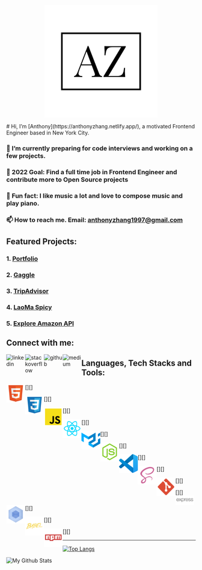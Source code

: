 <p align="center">
 <img width="300px" src="assets/az_logo.png" align="center" alt="Anthony Zhang" />
</p>
# Hi, I’m [Anthony](https://anthonyzhang.netlify.app/), a motivated Frontend Engineer based in New York City.

### 🌱 I’m currently preparing for code interviews and working on a few projects.

### 🌱 2022 Goal: Find a full time job in Frontend Engineer and contribute more to Open Source projects

### 🌱 Fun fact: I like music a lot and love to compose music and play piano.

### 📫 How to reach me. Email: anthonyzhang1997@gmail.com

## Featured Projects:

### 1. [Portfolio](https://github.com/AnthonyZhang220/portfolio-website)

### 2. [Gaggle](https://github.com/AnthonyZhang220/google-search-clone)

### 3. [TripAdvisor](https://github.com/AnthonyZhang220/travel-advisor)

### 4. [LaoMa Spicy](https://github.com/AnthonyZhang220/qrcode-ordering)

### 5. [Explore Amazon API](https://github.com/AnthonyZhang220/Find_GPU_API)

## Connect with me:

[<img align="left" alt="linkedin" src="https://raw.githubusercontent.com/FortAwesome/Font-Awesome/6.x/svgs/brands/linkedin.svg" width="50" height="50"/>][linkedin]

[<img align="left" alt="stackoverflow" src="https://raw.githubusercontent.com/FortAwesome/Font-Awesome/6.x/svgs/brands/stack-overflow.svg" width="50" height="50"/>][stackoverflow]

[<img align="left" alt="github" src="https://raw.githubusercontent.com/FortAwesome/Font-Awesome/6.x/svgs/brands/github.svg" width="50" height="50"/>][github]

[<img align="left" alt="medium" src="https://raw.githubusercontent.com/FortAwesome/Font-Awesome/6.x/svgs/brands/medium.svg" width="50" height="50"/>][medium]





## Languages, Tech Stacks and Tools:


[<img align="left" alt="html" src="assets/html.svg" width="50px"/>][]

[<img align="left" alt="css" src="assets/css.svg" width="50px"/>][]

[<img align="left" alt="js_official" src="assets/js_official.svg" width="50px"/>][]

[<img align="left" alt="reactjs" src="assets/reactjs.svg" width="50px"/>][]

[<img align="left" alt="mui" src="assets/mui.svg" width="50px"/>][]

[<img align="left" alt="node" src="assets/node.svg" width="50px"/>][]

[<img align="left" alt="vscode" src="assets/vscode.svg" width="50px"/>][]

[<img align="left" alt="scss" src="assets/scss.svg" width="50px"/>][]

[<img align="left" alt="git" src="assets/git.svg" width="50px"/>][]

[<img align="left" alt="expressjs" src="assets/expressjs.svg" width="50px"/>][]

[<img align="left" alt="webpack" src="assets/webpack.svg" width="50px"/>][]

[<img align="left" alt="babel" src="assets/babel.svg" width="50px"/>][]

[<img align="left" alt="npm" src="assets/npm.svg" width="50px"/>][]





---

[![Top Langs](https://github-readme-stats.vercel.app/api/top-langs/?username=AnthonyZhang220&layout=compact)](https://github.com/anuraghazra/github-readme-stats)


<img align="left" alt="My Github Stats" src="https://github-readme-stats.vercel.app/api?username=AnthonyZhang220&show_icons=true&hide_border=true&count_private=true" />


[linkedin]: https://www.linkedin.com/in/anthony-xiangyu-zhang/
[stackoverflow]: https://stackoverflow.com/users/6162027/anthonydev220
[portfolio]: https://anthonyzhang.netlify.app/
[medium]: https://medium.com/@anthonyzhang220
[github]: https://github.com/AnthonyZhang220

<!---
AnthonyZhang220/AnthonyZhang220 is a ✨ special ✨ repository because its `README.md` (this file) appears on your GitHub profile.
You can click the Preview link to take a look at your changes.
--->
